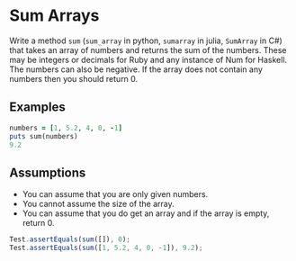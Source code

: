 # Sum Arrays



Write a method `sum` (`sum_array` in python, `sumarray` in julia, `SumArray` in C#) that takes an array of numbers and returns the sum of the numbers. These may be integers or decimals for Ruby and any instance of Num for Haskell. The numbers can also be negative. If the array does not contain any numbers then you should return 0.

## Examples

```ruby
numbers = [1, 5.2, 4, 0, -1]
puts sum(numbers)
9.2
```

## Assumptions

- You can assume that you are only given numbers.
- You cannot assume the size of the array.
- You can assume that you do get an array and if the array is empty, return 0.



```javascript
Test.assertEquals(sum([]), 0);
Test.assertEquals(sum([1, 5.2, 4, 0, -1]), 9.2);
```

